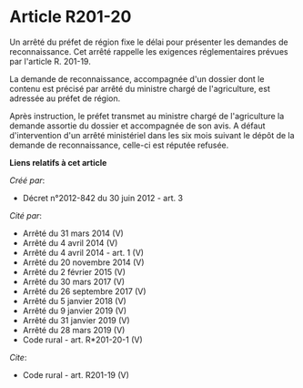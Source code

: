 # Article R201-20

Un arrêté du préfet de région fixe le délai pour présenter les demandes de reconnaissance. Cet arrêté rappelle les exigences
réglementaires prévues par l'article R. 201-19. 

La demande de reconnaissance, accompagnée d'un dossier dont le contenu est précisé par arrêté du ministre chargé de
l'agriculture, est adressée au préfet de région. 

Après instruction, le préfet transmet au ministre chargé de l'agriculture la demande assortie du dossier et accompagnée de
son avis. A défaut d'intervention d'un arrêté ministériel dans les six mois suivant le dépôt de la demande de reconnaissance,
celle-ci est réputée refusée.

**Liens relatifs à cet article**

_Créé par_:

  - Décret n°2012-842 du 30 juin 2012 - art. 3

_Cité par_:

  - Arrêté du 31 mars 2014 (V)
  - Arrêté du 4 avril 2014 (V)
  - Arrêté du 4 avril 2014 - art. 1 (V)
  - Arrêté du 20 novembre 2014 (V)
  - Arrêté du 2 février 2015 (V)
  - Arrêté du 30 mars 2017 (V)
  - Arrêté du 26 septembre 2017 (V)
  - Arrêté du 5 janvier 2018 (V)
  - Arrêté du 9 janvier 2019 (V)
  - Arrêté du 31 janvier 2019 (V)
  - Arrêté du 28 mars 2019 (V)
  - Code rural - art. R*201-20-1 (V)

_Cite_:

  - Code rural - art. R201-19 (V)
